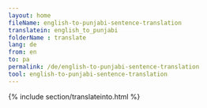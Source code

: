 ```yaml
---
layout: home
fileName: english-to-punjabi-sentence-translation
translatein: english_to_punjabi
folderName : translate
lang: de
from: en
to: pa
permalink: /de/english-to-punjabi-sentence-translation
tool: english-to-punjabi-sentence-translation
---
```

{% include section/translateinto.html %}